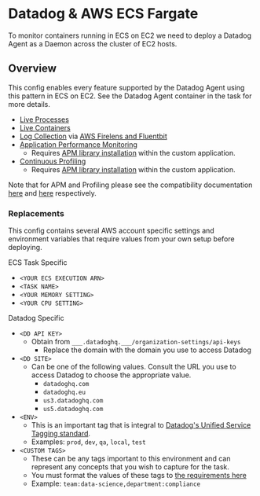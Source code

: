 # Datadog & AWS ECS Fargate

To monitor containers running in ECS on EC2 we need to deploy a Datadog Agent as a Daemon across the
cluster of EC2 hosts.

## Overview

This config enables every feature supported by the Datadog Agent using this pattern in ECS on EC2.
See the Datadog Agent container in the task for more details.

- [Live Processes](https://docs.datadoghq.com/infrastructure/process)
- [Live Containers](https://docs.datadoghq.com/infrastructure/livecontainers)
- [Log Collection](https://docs.datadoghq.com/logs/log_collection) via [AWS Firelens and Fluentbit](https://docs.datadoghq.com/integrations/ecs_fargate/?tab=fluentbitandfirelens#log-collection)
- [Application Performance Monitoring](https://docs.datadoghq.com/tracing/)
  - Requires [APM library installation](https://docs.datadoghq.com/integrations/ecs_fargate/?tab=fluentbitandfirelens#trace-collection) within the custom application.
- [Continuous Profiling](https://docs.datadoghq.com/tracing/profiler/)
  - Requires [APM library installation](https://docs.datadoghq.com/integrations/ecs_fargate/?tab=fluentbitandfirelens#trace-collection) within the custom application.

Note that for APM and Profiling please see the compatibility documentation
[here](https://docs.datadoghq.com/tracing/setup_overview/compatibility_requirements/java/) and
[here](https://docs.datadoghq.com/tracing/profiler/enabling/java/) respectively.

### Replacements

This config contains several AWS account specific settings and environment variables that require
values from your own setup before deploying.

ECS Task Specific

- `<YOUR ECS EXECUTION ARN>`
- `<TASK NAME>`
- `<YOUR MEMORY SETTING>`
- `<YOUR CPU SETTING>`

Datadog Specific

- `<DD API KEY>`
  - Obtain from `___.datadoghq.___/organization-settings/api-keys`
    - Replace the domain with the domain you use to access Datadog
- `<DD SITE>`
  - Can be one of the following values. Consult the URL you use to access Datadog to choose the appropriate value.
    - `datadoghq.com`
    - `datadoghq.eu`
    - `us3.datadoghq.com`
    - `us5.datadoghq.com`
- `<ENV>`
  - This is an important tag that is integral to [Datadog's Unified Service Tagging standard](https://docs.datadoghq.com/getting_started/tagging/unified_service_tagging).
  - Examples: `prod`, `dev`, `qa`, `local`, `test`
- `<CUSTOM TAGS>`
  - These can be any tags important to this environment and can represent any concepts that you wish to capture for the task.
  - You must format the values of these tags to [the requirements here](https://docs.datadoghq.com/getting_started/tagging/#defining-tags)
  - Example: `team:data-science,department:compliance`
